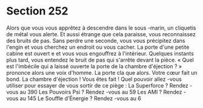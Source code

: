 # Section 252

Alors que vous vous apprêtez à descendre dans le sous -marin, un cliquetis de métal vous
alerte. Et aussi étrange que cela paraisse, vous reconnaissez des bruits de pas. Sans perdre
une seconde, vous vous précipitez dans l'engin et vous cherchez un endroit ou vous
cacher. La porte d'une petite cabine est ouvert e et vous vous engouffrez à l'intérieur.
Quelques instants plus tard, vous entendez le bruit de pas qui s'arrête devant la pièce. «
Quel est l'imbécile qui a laissé ouverte la porte de la chambre d'éjection ? » prononce
alors une voix d'homme. La porte cla que alors. Votre cœur fait un bond. La chambre
d'éjection !  Vous êtes fait ! Quel pouvoir allez -vous utiliser pour essayer de vous sortir de
ce piège :
La Superforce  ?  Rendez -vous au  390
Les Pouvoirs Psi  ?  Rendez -vous au  59
Les AMI ?  Rendez -vous au  145
Le Souffle d'Énergie  ?  Rendez -vous au  6